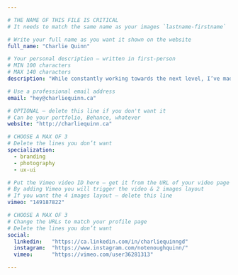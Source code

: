```yaml
---

# THE NAME OF THIS FILE IS CRITICAL
# It needs to match the same name as your images `lastname-firstname`

# Write your full name as you want it shown on the website
full_name: "Charlie Quinn"

# Your personal description — written in first-person
# MIN 100 characters
# MAX 140 characters
description: "While constantly working towards the next level, I’ve made a habit of going back to upgrade my skills and search for hidden treasures."

# Use a professional email address
email: "hey@charliequinn.ca"

# OPTIONAL — delete this line if you don't want it
# Can be your portfolio, Behance, whatever
website: "http://charliequinn.ca"

# CHOOSE A MAX OF 3
# Delete the lines you don’t want
specialization:
  - branding
  - photography
  - ux-ui

# Put the Vimeo video ID here — get it from the URL of your video page
# By adding Vimeo you will trigger the video & 2 images layout
# If you want the 4 images layout — delete this line
vimeo: "149187822"

# CHOOSE A MAX OF 3
# Change the URLs to match your profile page
# Delete the lines you don’t want
social:
  linkedin:   "https://ca.linkedin.com/in/charliequinngd"
  instagram:  "https://www.instagram.com/notenoughquinn/"
  vimeo:      "https://vimeo.com/user36281313"

---
```

